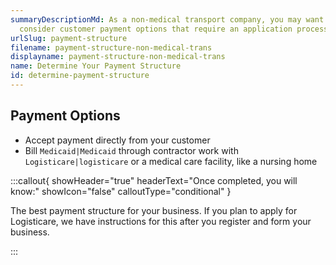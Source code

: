```yaml
---
summaryDescriptionMd: As a non-medical transport company, you may want to
  consider customer payment options that require an application process.
urlSlug: payment-structure
filename: payment-structure-non-medical-trans
displayname: payment-structure-non-medical-trans
name: Determine Your Payment Structure
id: determine-payment-structure
---
```

## Payment Options

* Accept payment directly from your customer
* Bill `Medicaid|Medicaid` through contractor work with `Logisticare|logisticare` or a medical care facility, like a nursing home

:::callout{ showHeader="true" headerText="Once completed, you will know:" showIcon="false" calloutType="conditional" }

The best payment structure for your business. If you plan to apply for Logisticare, we have instructions for this after you register and form your business.

:::